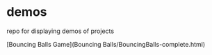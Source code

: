 # demos
repo for displaying demos of projects


[Bouncing Balls Game](Bouncing Balls/BouncingBalls-complete.html)
